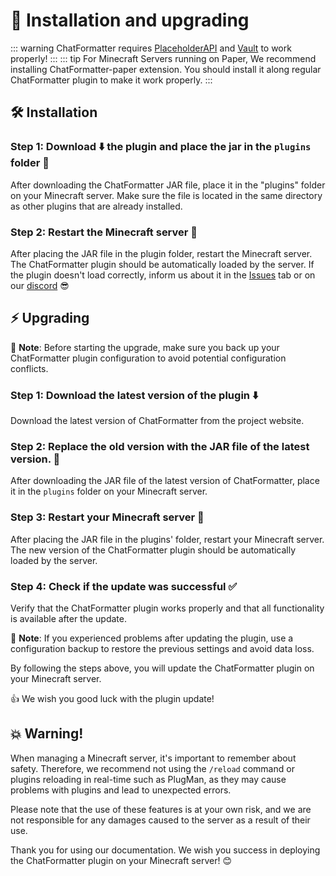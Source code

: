 # 🔧 Installation and upgrading

::: warning
ChatFormatter requires [PlaceholderAPI](https://www.spigotmc.org/resources/placeholderapi.6245/) and [Vault](https://www.spigotmc.org/resources/vault.34315/) to work properly!
:::
::: tip
For Minecraft Servers running on Paper, We recommend installing ChatFormatter-paper extension. You should install it along regular ChatFormatter plugin to make it work properly.
:::


## 🛠️ Installation

### Step 1: Download ⬇️ the plugin and place the jar in the `plugins` folder 📂
After downloading the ChatFormatter JAR file, place it in the "plugins" folder on your Minecraft server. Make sure the file is located in the same directory as other plugins that are already installed.

### Step 2: Restart the Minecraft server 🔄
After placing the JAR file in the plugin folder, restart the Minecraft server. The ChatFormatter plugin should be automatically loaded by the server. If the plugin doesn't load correctly, inform us about it in the [Issues](https://github.com/EternalCodeTeam/ChatFormatter/issues) tab or on our [discord](https://discord.gg/FQ7jmGBd6c) 😎

## ⚡ Upgrading
📝 **Note**: Before starting the upgrade, make sure you back up your ChatFormatter plugin configuration to avoid potential configuration conflicts.

### Step 1: Download the latest version of the plugin ⬇️
Download the latest version of ChatFormatter from the project website.

### Step 2: Replace the old version with the JAR file of the latest version. 💾
After downloading the JAR file of the latest version of ChatFormatter, place it in the `plugins` folder on your Minecraft server.

### Step 3: Restart your Minecraft server 🔄
After placing the JAR file in the plugins' folder, restart your Minecraft server. The new version of the ChatFormatter plugin should be automatically loaded by the server.

### Step 4: Check if the update was successful ✅
Verify that the ChatFormatter plugin works properly and that all functionality is available after the update.

📝 **Note**: If you experienced problems after updating the plugin, use a configuration backup to restore the previous settings and avoid data loss.

By following the steps above, you will update the ChatFormatter plugin on your Minecraft server.

👍 We wish you good luck with the plugin update!

## 💥 Warning!
When managing a Minecraft server, it's important to remember about safety. Therefore, we recommend not using the `/reload` command or plugins reloading in real-time such as PlugMan, as they may cause problems with plugins and lead to unexpected errors.

Please note that the use of these features is at your own risk, and we are not responsible for any damages caused to the server as a result of their use.

Thank you for using our documentation. We wish you success in deploying the ChatFormatter plugin on your Minecraft server! 😊
